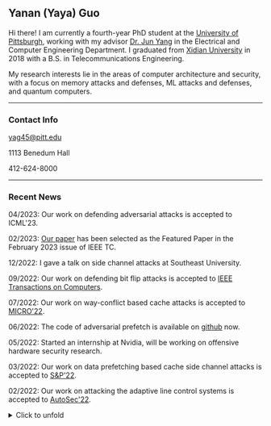 


## Yanan (Yaya) Guo

Hi there! I am currently a fourth-year PhD student at the [University of
Pittsburgh](https://www.pitt.edu), working with my advisor [Dr. Jun
Yang](https://sites.pitt.edu/~juy9/) in the Electrical and Computer Engineering
Department. I graduated from [Xidian University](https://www.xidian.edu.cn/) in
2018 with a B.S. in Telecommunications Engineering.


My research interests lie in the areas of computer architecture and security,
with a focus on memory attacks and defenses, ML attacks and defenses, and
quantum computers.

---
### Contact Info

<i class="far fa-envelope"></i>  yag45@pitt.edu

<i class="far fa-building"></i>  1113 Benedum Hall

<i class="fas fa-phone"></i>  412-624-8000

---
### Recent News  

04/2023: Our work on defending adversarial attacks is accepted to ICML'23.

02/2023: [Our paper](https://ieeexplore.ieee.org/abstract/document/9911180) has been selected as the Featured Paper in the February 2023 issue of IEEE TC.

12/2022: I gave a talk on side channel attacks at Southeast University.

09/2022: Our work on defending bit flip attacks is accepted to [IEEE Transactions on Computers](https://www.computer.org/csdl/journal/tc/).

07/2022: Our work on way-conflict based cache attacks is accepted to [MICRO'22](https://www.microarch.org/micro55/).

06/2022: The code of adversarial prefetch is available on [github](https://github.com/PittECEArch/AdversarialPrefetch) now.

05/2022: Started an internship at Nvidia, will be working on offensive hardware security research.

03/2022: Our work on data prefetching based cache side channel attacks is accepted to [S&P'22](https://www.ieee-security.org/TC/SP2022/index.html).

02/2022: Our work on attacking the adaptive line control systems is accepted to [AutoSec'22](https://www.ndss-symposium.org/ndss2022/cfp-autosec-workshop/).

<details>
<summary> Click to unfold
</summary>

10/2021: Our work on data prefetching based cache side channel attacks is now available on arxiv [<i class="fas fa-link"></i>](https://arxiv.org/abs/2110.12340) 
(code release coming soon).

10/2021: Our work on accelerating quantum computing simulation is accepted to [HPCA'22](https://hpca-conf.org/2022/).

08/2021: Our work on defending bit-flip adversarial weight attacks is accepted to [ICCD'21](https://www.iccd-conf.com/Home.html).

08/2021: Our work on attacking adaptive cruise control systems is accepted to [ICCV Workshop'21](https://iccv21-adv-workshop.github.io/).

08/2021: Our work on improving the performance of memory integrity verification is accepted to [SEED'21](https://seed-symposium.org/).

08/2021: Finished my internship at NIO. 

07/2021: Our work on accelerating strided memory accesses is accepted to [MICRO'21](https://www.microarch.org/micro54/).

04/2021: Our work on defending cache side channel attacks is accepted to [GLSVLSI'21](https://www.glsvlsi.org/).

02/2021: Started an internship at NIO, will be working on In-vehicle ML security.

06/2020: Successfully defended my MS thesis: [New Cache Attacks and Defenses](http://d-scholarship.pitt.edu/38323/).

</details>

